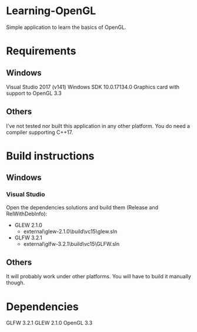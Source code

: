 # Learning-OpenGL
Simple application to learn the basics of OpenGL.

# Requirements
## Windows
Visual Studio 2017 (v141)
Windows SDK 10.0.17134.0
Graphics card with support to OpenGL 3.3

## Others
I've not tested nor built this application in any other platform. You do need a compiler supporting C++17.

# Build instructions
## Windows
### Visual Studio
Open the dependencies solutions and build them (Release and RelWithDebInfo):
- GLEW 2.1.0
  - external\glew-2.1.0\build\vc15\glew.sln
- GLFW 3.2.1
  - external\glfw-3.2.1\build\vc15\GLFW.sln

## Others
It will probably work under other platforms. You will have to build it manually though.

# Dependencies
GLFW 3.2.1
GLEW 2.1.0
OpenGL 3.3